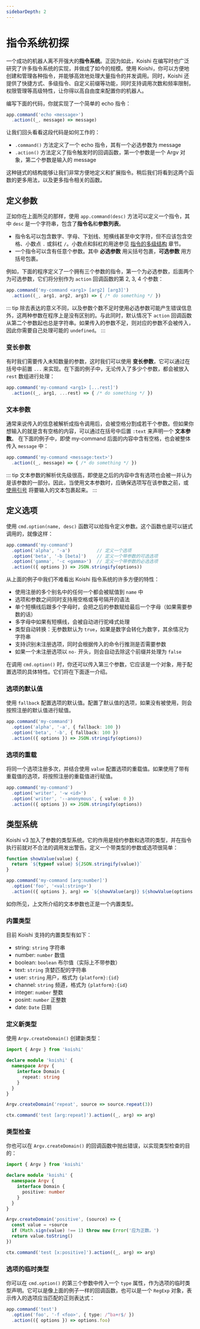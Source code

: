 ```yaml
---
sidebarDepth: 2
---
```


# 指令系统初探

一个成功的机器人离不开强大的**指令系统**。正因为如此，Koishi 在编写时也广泛研究了许多指令系统的实现，并做成了如今的规模。使用 Koishi，你可以方便地创建和管理各种指令，并能够高效地处理大量指令的并发调用。同时，Koishi 还提供了快捷方式、多级指令、自定义前缀等功能，同时支持调用次数和频率限制，权限管理等高级特性，让你得以高自由度来配置你的机器人。

编写下面的代码，你就实现了一个简单的 echo 指令：

```ts
app.command('echo <message>')
  .action((_, message) => message)
```

<panel-view :messages="[
  ['Alice', 'echo Hello!'],
  ['Koishi', 'Hello!'],
]"/>

让我们回头看看这段代码是如何工作的：

- `.command()` 方法定义了一个 echo 指令，其有一个必选参数为 message
- `.action()` 方法定义了指令触发时的回调函数，第一个参数是一个 Argv 对象，第二个参数是输入的 message

这种链式的结构能够让我们非常方便地定义和扩展指令。稍后我们将看到这两个函数的更多用法，以及更多指令相关的函数。

## 定义参数

正如你在上面所见的那样，使用 `app.command(desc)` 方法可以定义一个指令，其中 `desc` 是一个字符串，包含了**指令名**和**参数列表**。

- 指令名可以包含数字、字母、下划线、短横线甚至中文字符，但不应该包含空格、小数点 `.` 或斜杠 `/`。小数点和斜杠的用途参见 [指令的多级结构](./help.md#指令的多级结构) 章节。
- 一个指令可以含有任意个参数。其中 **必选参数** 用尖括号包裹，**可选参数** 用方括号包裹。

例如，下面的程序定义了一个拥有三个参数的指令，第一个为必选参数，后面两个为可选参数，它们将分别作为 `action` 回调函数的第 2, 3, 4 个参数：

```ts
app.command('my-command <arg1> [arg2] [arg3]')
  .action((_, arg1, arg2, arg3) => { /* do something */ })
```

::: tip
除去表达的意义不同，以及参数个数不足时使用必选参数可能产生错误信息外，这两种参数在程序上是没有区别的。与此同时，默认情况下 `action` 回调函数从第二个参数起也总是字符串。如果传入的参数不足，则对应的参数不会被传入，因此你需要自己处理可能的 `undefined`。
:::

### 变长参数

有时我们需要传入未知数量的参数，这时我们可以使用 **变长参数**，它可以通过在括号中前置 `...` 来实现。在下面的例子中，无论传入了多少个参数，都会被放入 `rest` 数组进行处理：

```ts
app.command('my-command <arg1> [...rest]')
  .action((_, arg1, ...rest) => { /* do something */ })
```

### 文本参数

通常来说传入的信息被解析成指令调用后，会被空格分割成若干个参数。但如果你想输入的就是含有空格的内容，可以通过在括号中后置 `:text` 来声明一个 **文本参数**。
在下面的例子中，即使 my-command 后面的内容中含有空格，也会被整体传入 `message` 中：

```ts
app.command('my-command <message:text>')
  .action((_, message) => { /* do something */ })
```

::: tip
文本参数的解析优先级很高，即使是之后的内容中含有选项也会被一并认为是该参数的一部分。因此，当使用文本参数时，应确保选项写在该参数之前，或 [使用引号](#使用引号) 将要输入的文本包裹起来。
:::

## 定义选项

使用 `cmd.option(name, desc)` 函数可以给指令定义参数。这个函数也是可以链式调用的，就像这样：

```ts
app.command('my-command')
  .option('alpha', '-a')          // 定义一个选项
  .option('beta', '-b [beta]')    // 定义一个带参数的可选选项
  .option('gamma', '-c <gamma>')  // 定义一个带参数的必选选项
  .action(({ options }) => JSON.stringify(options))
```

<panel-view :messages="[
  ['Alice', 'my-command -adb text --gamma=1 --foo-bar baz --no-xyz'],
  ['Koishi', '{ \x22alpha\x22: true, \x22d\x22: true, \x22beta\x22: \x22text\x22, \x22gamma\x22: 1, \x22fooBar\x22: \x22baz\x22, \x22xyz\x22: false }'],
]"/>

从上面的例子中我们不难看出 Koishi 指令系统的许多方便的特性：

- 使用注册的多个别名中的任何一个都会被赋值到 `name` 中
- 选项和参数之间同时支持用空格或等号隔开的语法
- 单个短横线后跟多个字母时，会把之后的参数赋给最后一个字母（如果需要参数的话）
- 多字母中如果有短横线，会被自动进行驼峰式处理
- 类型自动转换：无参数默认为 `true`，如果是数字会转化为数字，其余情况为字符串
- 支持识别未注册选项，同时会根据传入的命令行推测是否需要参数
- 如果一个未注册选项以 `no-` 开头，则会自动去除这个前缀并处理为 `false`

在调用 `cmd.option()` 时，你还可以传入第三个参数，它应该是一个对象，用于配置选项的具体特性。它们将在下面逐一介绍。

### 选项的默认值

使用 `fallback` 配置选项的默认值。配置了默认值的选项，如果没有被使用，则会按照注册的默认值进行赋值。

```ts
app.command('my-command')
  .option('alpha', '-a', { fallback: 100 })
  .option('beta', '-b', { fallback: 100 })
  .action(({ options }) => JSON.stringify(options))
```

<panel-view :messages="[
  ['Alice', 'my-command -b 80'],
  ['Koishi', '{ \x22alpha\x22: 100, \x22beta\x22: 80 }'],
]"/>

### 选项的重载

将同一个选项注册多次，并结合使用 `value` 配置选项的重载值。如果使用了带有重载值的选项，将按照注册的重载值进行赋值。

```ts
app.command('my-command')
  .option('writer', '-w <id>')
  .option('writer', '--anonymous', { value: 0 })
  .action(({ options }) => JSON.stringify(options))
```

<panel-view :messages="[
  ['Alice', 'my-command --anonymous'],
  ['Koishi', '{ \x22writer\x22: 0 }'],
]"/>


## 类型系统

Koishi v3 加入了参数的类型系统。它的作用是规约参数和选项的类型，并在指令执行前就对不合法的调用发出警告。定义一个带类型的参数或选项很简单：

```ts
function showValue(value) {
  return `${typeof value} ${JSON.stringify(value)}`
}

app.command('my-command [arg:number]')
  .option('foo', '<val:string>')
  .action(({ options }, arg) => `${showValue(arg)} ${showValue(options.foo)}`)
```

<panel-view :messages="[
  ['Alice', 'my-command 100 --foo 200'],
  ['Koishi', 'number 100 string \x22200\x22'],
  ['Alice', 'my-command xyz'],
  ['Koishi', '参数 arg 输入无效，请提供一个数字。'],
]"/>

如你所见，上文所介绍的文本参数也正是一个内置类型。

### 内置类型

目前 Koishi 支持的内置类型有如下：

- string: `string` 字符串
- number: `number` 数值
- boolean: `boolean` 布尔值（实际上不带参数）
- text: `string` 贪婪匹配的字符串
- user: `string` 用户，格式为 `{platform}:{id}`
- channel: `string` 频道，格式为 `{platform}:{id}`
- integer: `number` 整数
- posint: `number` 正整数
- date: `Date` 日期

### 定义新类型

使用 `Argv.createDomain()` 创建新类型：

```ts
import { Argv } from 'koishi'

declare module 'koishi' {
  namespace Argv {
    interface Domain {
      repeat: string
    }
  }
}

Argv.createDomain('repeat', source => source.repeat(3))

ctx.command('test [arg:repeat]').action((_, arg) => arg)
```

<panel-view :messages="[
  ['Alice', 'test foo'],
  ['Koishi', 'foofoofoo'],
]"/>

### 类型检查

你也可以在 `Argv.createDomain()` 的回调函数中抛出错误，以实现类型检查的目的：

```ts
import { Argv } from 'koishi'

declare module 'koishi' {
  namespace Argv {
    interface Domain {
      positive: number
    }
  }
}

Argv.createDomain('positive', (source) => {
  const value = +source
  if (Math.sign(value) !== 1) throw new Error('应为正数。')
  return value.toString()
})

ctx.command('test [x:positive]').action((_, arg) => arg)
```

<panel-view :messages="[
  ['Alice', 'test 0.5'],
  ['Koishi', '参数 x 输入无效，应为整数。'],
]"/>

### 选项的临时类型

你可以在 `cmd.option()` 的第三个参数中传入一个 `type` 属性，作为选项的临时类型声明。它可以是像上面的例子一样的回调函数，也可以是一个 `RegExp` 对象，表示传入的选项应当匹配的正则表达式：

```ts
app.command('test')
  .option('foo', '-f <foo>', { type: /^ba+r$/ })
  .action(({ options }) => options.foo)
```

<panel-view :messages="[
  ['Alice', 'test -f baaaz'],
  ['Koishi', '选项 foo 输入无效，请检查语法。'],
]"/>

<!-- ### 使用检查器

从 v3 开始 Koishi 支持给一个指令配置多个回调函数，并引入了 `cmd.before()`。你可以利用这个接口定义一些更加复杂的类型检查逻辑。让我们在最后简单地了解一下这个特性。

```ts
app.command('test')
  .before(checker1)
  .before(checker2)
  .action(action1)
  .action(action2)
```

在上面的代码中，我们给 test 指令配置了 4 个回调函数。在运行时，这 4 个函数将逐一被调用。当其中一个函数返回值的类型为 `string` 时，这个调用过程停止，并输出这个返回值（如果返回空串，调用依然会停止，此时没有输出）。

在执行顺序上，同时，`.before()` 回调函数是先注册的先调用；而 `.action()` 则是最后注册的先调用。你还可以通过在注册回调函数时传入 truthy 作为第二个参数来实现这个效果的反转。

指令执行时将按照下面的顺序注意调用：

- before-command 事件（包括 check 回调函数）
- action 回调函数
- command 事件

因此，检查器可以在 `usage` 这样的属性尚未发生更新时进行操作，并提前退出执行流程。 -->
